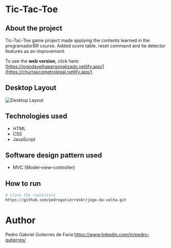 # Tic-Tac-Toe


##   About the project
 
Tic-Tac-Toe game project made applying the contents learned in the programadorBR course. Added score table, reset command and tie detector features as an improvement.

To see the **web version**, click here: [https://jogodavelhapersonalizado.netlify.app/](https://churrascometrolegal.netlify.app/)

## Desktop Layout

![Desktop Layout](https://github.com/pedrogutierresbr/jogo-da-velha/blob/main/assets/gif-desktop.gif?raw=true)



##  Technologies used

-   HTML
-   CSS
-   JavaScript

##  Software design pattern used

-   MVC (Model–view–controller)

##  How to run

```bash
# clone the repository
https://github.com/pedrogutierresbr/jogo-da-velha.git
```


# Author
Pedro Gabriel Gutierres de Faria
https://www.linkedin.com/in/pedro-gutierres/

